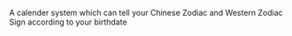 A calender system which can tell your Chinese Zodiac and Western Zodiac Sign according to your birthdate

